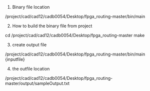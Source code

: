 1. Binary file location

/project/cad/cad12/cadb0054/Desktop/fpga_routing-master/bin/main

2. How to build the binary file from project

cd /project/cad/cad12/cadb0054/Desktop/fpga_routing-master
make

3. create output file

/project/cad/cad12/cadb0054/Desktop/fpga_routing-master/bin/main {inputfile}

4. the outfile location

/project/cad/cad12/cadb0054/Desktop/fpga_routing-master/output/sampleOutput.txt
